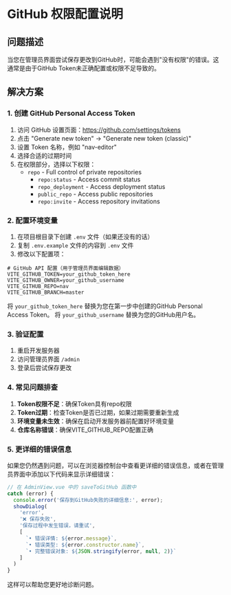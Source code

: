 # GitHub 权限配置说明

## 问题描述
当您在管理员界面尝试保存更改到GitHub时，可能会遇到"没有权限"的错误。这通常是由于GitHub Token未正确配置或权限不足导致的。

## 解决方案

### 1. 创建 GitHub Personal Access Token

1. 访问 GitHub 设置页面：https://github.com/settings/tokens
2. 点击 "Generate new token" → "Generate new token (classic)"
3. 设置 Token 名称，例如 "nav-editor"
4. 选择合适的过期时间
5. 在权限部分，选择以下权限：
   - `repo` - Full control of private repositories
     - `repo:status` - Access commit status
     - `repo_deployment` - Access deployment status
     - `public_repo` - Access public repositories
     - `repo:invite` - Access repository invitations

### 2. 配置环境变量

1. 在项目根目录下创建 `.env` 文件（如果还没有的话）
2. 复制 `.env.example` 文件的内容到 `.env` 文件
3. 修改以下配置项：

```
# GitHub API 配置（用于管理员界面编辑数据）
VITE_GITHUB_TOKEN=your_github_token_here
VITE_GITHUB_OWNER=your_github_username
VITE_GITHUB_REPO=nav
VITE_GITHUB_BRANCH=master
```

将 `your_github_token_here` 替换为您在第一步中创建的GitHub Personal Access Token。
将 `your_github_username` 替换为您的GitHub用户名。

### 3. 验证配置

1. 重启开发服务器
2. 访问管理员界面 `/admin`
3. 登录后尝试保存更改

### 4. 常见问题排查

1. **Token权限不足**：确保Token具有repo权限
2. **Token过期**：检查Token是否已过期，如果过期需要重新生成
3. **环境变量未生效**：确保在启动开发服务器前配置好环境变量
4. **仓库名称错误**：确保VITE_GITHUB_REPO配置正确

### 5. 更详细的错误信息

如果您仍然遇到问题，可以在浏览器控制台中查看更详细的错误信息，或者在管理员界面中添加以下代码来显示详细错误：

```javascript
// 在 AdminView.vue 中的 saveToGitHub 函数中
catch (error) {
  console.error('保存到GitHub失败的详细信息:', error);
  showDialog(
    'error',
    '❌ 保存失败',
    '保存过程中发生错误，请重试',
    [
      `• 错误详情: ${error.message}`,
      `• 错误类型: ${error.constructor.name}`,
      `• 完整错误对象: ${JSON.stringify(error, null, 2)}`
    ]
  )
}
```

这样可以帮助您更好地诊断问题。